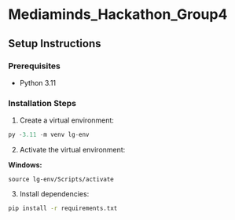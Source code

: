 # Mediaminds_Hackathon_Group4

## Setup Instructions

### Prerequisites
- Python 3.11

### Installation Steps

1. Create a virtual environment:
```python
py -3.11 -m venv lg-env
```

2. Activate the virtual environment:

**Windows:**
```
source lg-env/Scripts/activate
```

3. Install dependencies:
```bash
pip install -r requirements.txt
```